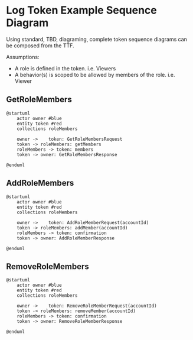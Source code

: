 # Log Token Example Sequence Diagram

Using standard, TBD, diagraming, complete token sequence diagrams can be composed from the TTF.

Assumptions:

- A role is defined in the token. i.e. Viewers
- A behavior(s) is scoped to be allowed by members of the role. i.e. Viewer

## GetRoleMembers

```plantuml
@startuml
    actor owner #blue
    entity token #red
    collections roleMembers

    owner ->    token: GetRoleMembersRequest
    token -> roleMembers: getMembers
    roleMembers -> token: members
    token -> owner: GetRoleMembersResponse

@enduml
```

## AddRoleMembers

```plantuml
@startuml
    actor owner #blue
    entity token #red
    collections roleMembers

    owner ->    token: AddRoleMemberRequest(accountId)
    token -> roleMembers: addMember(accountId)
    roleMembers -> token: confirmation
    token -> owner: AddRoleMemberResponse

@enduml
```

## RemoveRoleMembers

```plantuml
@startuml
    actor owner #blue
    entity token #red
    collections roleMembers

    owner ->    token: RemoveRoleMemberRequest(accountId)
    token -> roleMembers: removeMember(accountId)
    roleMembers -> token: confirmation
    token -> owner: RemoveRoleMemberResponse

@enduml
```